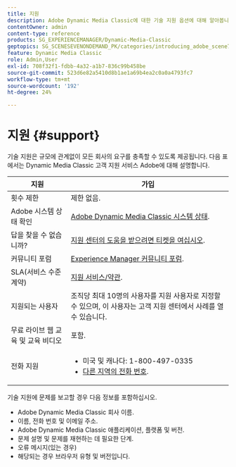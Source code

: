 ```yaml
---
title: 지원
description: Adobe Dynamic Media Classic에 대한 기술 지원 옵션에 대해 알아봅니다.
contentOwner: admin
content-type: reference
products: SG_EXPERIENCEMANAGER/Dynamic-Media-Classic
geptopics: SG_SCENESEVENONDEMAND_PK/categories/introducing_adobe_scene7
feature: Dynamic Media Classic
role: Admin,User
exl-id: 708f32f1-fdbb-4a32-a1b7-836c99b458be
source-git-commit: 523d6e82a5410d8b1ae1a69b4ea2c0a0a4793fc7
workflow-type: tm+mt
source-wordcount: '192'
ht-degree: 24%

---
```


# 지원 {#support}

기술 지원은 규모에 관계없이 모든 회사의 요구를 충족할 수 있도록 제공됩니다. 다음 표에서는 Dynamic Media Classic 고객 지원 서비스 Adobe에 대해 설명합니다.

| 지원 | 가입 |
| --- | --- |
| 횟수 제한 | 제한 없음. |
| Adobe 시스템 상태 확인 | [Adobe Dynamic Media Classic 시스템 상태](https://status.adobe.com/products/1175). |
| 답을 찾을 수 없습니까? | [지원 센터의 도움을 받으려면 티켓을 여십시오](https://experienceleague.adobe.com/?support-solution=General#support). |
| 커뮤니티 포럼 | [Experience Manager 커뮤니티 포럼](https://experienceleaguecommunities.adobe.com/t5/adobe-experience-manager/ct-p/adobe-experience-manager-community). |
| SLA(서비스 수준 계약) | [지원 서비스/약관](https://helpx.adobe.com/support/programs/support-policies-terms-conditions.html). |
| 지원되는 사용자 | 조직당 최대 10명의 사용자를 지원 사용자로 지정할 수 있으며, 이 사용자는 고객 지원 센터에서 사례를 열 수 있습니다. |
| 무료 라이브 웹 교육 및 교육 비디오 | 포함. |
| 전화 지원 | <ul><li>미국 및 캐나다: 1-800-497-0335 </li><li>[다른 지역의 전화 번호](https://helpx.adobe.com/contact/dma-external/DMACustomeCareRegionalPhoneNumbers.html). </li></ul> |

<!-- |Create a support case| [https://helpx.adobe.com/enterprise/admin-guide.html/enterprise/using/support-for-experience-cloud.ug.html](https://helpx.adobe.com/enterprise/admin-guide.html/enterprise/using/support-for-experience-cloud.ug.html) | -->

기술 지원에 문제를 보고할 경우 다음 정보를 포함하십시오.

* Adobe Dynamic Media Classic 회사 이름.
* 이름, 전화 번호 및 이메일 주소.
* Adobe Dynamic Media Classic 애플리케이션, 플랫폼 및 버전.
* 문제 설명 및 문제를 재현하는 데 필요한 단계.
* 오류 메시지(있는 경우)
* 해당되는 경우 브라우저 유형 및 버전입니다.
